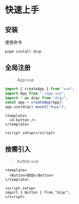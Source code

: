 # 快速上手

## 安装

使用命令

```shell
pnpm install dcqc

```

## 全局注册

> App.vue

```js
import { createApp } from "vue";
import App from "./app.vue";
import * as dcqc from "dcqc";
const app = createApp(App);
app.use(dcqc).mount("#app");
```

```vue
<template>
  <d-button />
</template>

<script setup></script>
```

## 按需引入

> button.vue

```vue
<template>
  <Button>按钮</Button>
</template>

<script setup>
import { Button } from "dcqc";
</script>
```
